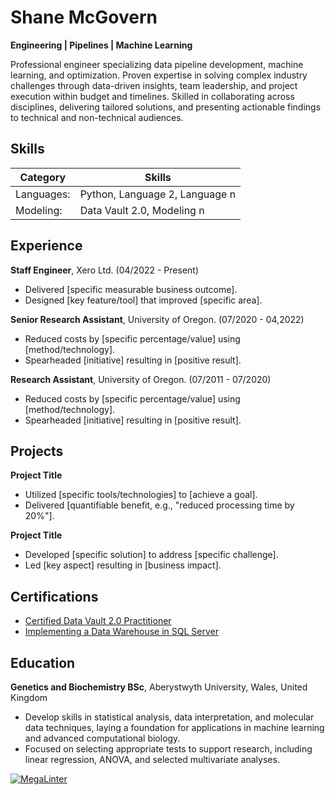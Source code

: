 # Shane McGovern

__Engineering | Pipelines | Machine Learning__  

Professional engineer specializing data pipeline development, machine learning, and optimization. Proven expertise in solving complex industry challenges through data-driven insights, team leadership, and project execution within budget and timelines. Skilled in collaborating across disciplines, delivering tailored solutions, and presenting actionable findings to technical and non-technical audiences.

## Skills

| Category   |Skills                                      |
|------------|--------------------------------------------|
| Languages:  | Python, Language 2, Language n                               |
| Modeling:   | Data Vault 2.0, Modeling n    |


## Experience

__Staff Engineer__, Xero Ltd. (04/2022 - Present)  
- Delivered [specific measurable business outcome].  
- Designed [key feature/tool] that improved [specific area].  

__Senior Research Assistant__, University of Oregon. (07/2020 - 04,2022)   
- Reduced costs by [specific percentage/value] using [method/technology].  
- Spearheaded [initiative] resulting in [positive result].

__Research Assistant__, University of Oregon. (07/2011 - 07/2020)   
- Reduced costs by [specific percentage/value] using [method/technology].  
- Spearheaded [initiative] resulting in [positive result].

## Projects

**Project Title**  
- Utilized [specific tools/technologies] to [achieve a goal].  
- Delivered [quantifiable benefit, e.g., "reduced processing time by 20%"].  

**Project Title**  
- Developed [specific solution] to address [specific challenge].  
- Led [key aspect] resulting in [business impact].

## Certifications
- [Certified Data Vault 2.0 Practitioner](https://www.credential.net/23cef956-ff59-4244-9838-79751295151a)  
- [Implementing a Data Warehouse in SQL Server](https://www.credential.net/23cef956-ff59-4244-9838-79751295151a)  

## Education
__Genetics and Biochemistry BSc__, Aberystwyth University, Wales, United Kingdom  
- Develop skills in statistical analysis, data interpretation, and molecular data techniques, laying a foundation for applications in machine learning and advanced computational biology.
- Focused on selecting appropriate tests to support research, including linear regression, ANOVA, and selected multivariate analyses.

[![MegaLinter](https://github.com/ShaneMcGovern/shanemcgovern.github.io/actions/workflows/mega-linter.yml/badge.svg?branch=main)](https://github.com/ShaneMcGovern/shanemcgovern.github.io/actions/workflows/mega-linter.yml?query=branch%3Amain)